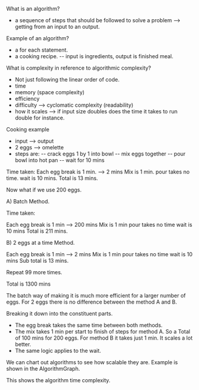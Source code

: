 What is an algorithm?

- a sequence of steps that should be followed to solve a problem --> getting from an input to an output.

Example of an algorithm?

- a for each statement.
- a cooking recipe.
-- input is ingredients, output is finished meal.

What is complexity in reference to algorithmic complexity?

- Not just following the linear order of code.
- time
- memory (space complexity)
- efficiency
- difficulty --> cyclomatic complexity (readability)
- how it scales --> if input size doubles does the time it takes to run double for instance.


Cooking example

- input --> output
- 2 eggs --> omelette
- steps are: 
-- crack eggs 1 by 1 into bowl
-- mix eggs together
-- pour bowl into hot pan
-- wait for 10 mins

Time taken: 
Each egg break is 1 min. --> 2 mins
Mix is 1 min.
pour takes no time.
wait is 10 mins.
Total is 13 mins.

Now what if we use 200 eggs.

A) Batch Method.

Time taken: 

Each egg break is 1 min --> 200 mins
Mix is 1 min
pour takes no time
wait is 10 mins
Total is 211 mins.

B) 2 eggs at a time Method.

Each egg break is 1 min --> 2 mins
Mix is 1 min
pour takes no time
wait is 10 mins
Sub total is 13 mins.

Repeat 99 more times.

Total is 1300 mins

The batch way of making it is much more efficient for a larger number of eggs. For 2 eggs there is no difference between the method A and B.

Breaking it down into the constituent parts.

- The egg break takes the same time between both methods.
- The mix takes 1 min per start to finish of steps for method A. So a Total of 100 mins for 200 eggs. For method B it takes just 1 min. It scales a lot better.
- The same logic applies to the wait.

We can chart out algorithms to see how scalable they are. Example is shown in the AlgorithmGraph. 

This shows the algorithm time complexity. 
